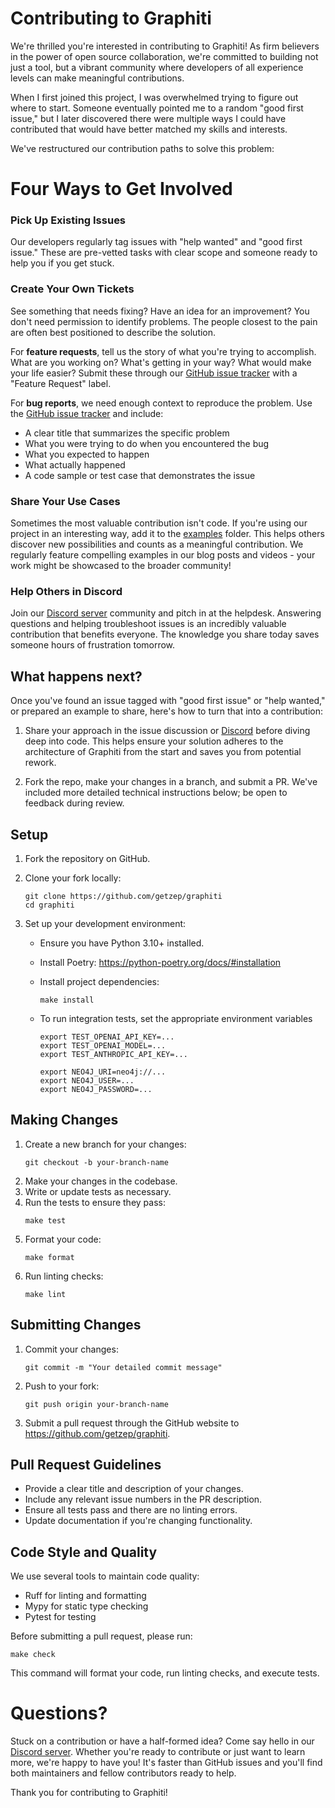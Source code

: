 # Contributing to Graphiti

We're thrilled you're interested in contributing to Graphiti! As firm believers in the power of open source collaboration, we're committed to building not just a tool, but a vibrant community where developers of all experience levels can make meaningful contributions.

When I first joined this project, I was overwhelmed trying to figure out where to start. Someone eventually pointed me to a random "good first issue," but I later discovered there were multiple ways I could have contributed that would have better matched my skills and interests.

We've restructured our contribution paths to solve this problem:

# Four Ways to Get Involved

### Pick Up Existing Issues

Our developers regularly tag issues with "help wanted" and "good first issue." These are pre-vetted tasks with clear scope and someone ready to help you if you get stuck.

### Create Your Own Tickets

See something that needs fixing? Have an idea for an improvement? You don't need permission to identify problems. The people closest to the pain are often best positioned to describe the solution.

For **feature requests**, tell us the story of what you're trying to accomplish. What are you working on? What's getting in your way? What would make your life easier? Submit these through our [GitHub issue tracker](https://github.com/getzep/graphiti/issues) with a "Feature Request" label.

For **bug reports**, we need enough context to reproduce the problem. Use the [GitHub issue tracker](https://github.com/getzep/graphiti/issues) and include:

-   A clear title that summarizes the specific problem
-   What you were trying to do when you encountered the bug
-   What you expected to happen
-   What actually happened
-   A code sample or test case that demonstrates the issue

### Share Your Use Cases

Sometimes the most valuable contribution isn't code. If you're using our project in an interesting way, add it to the [examples](https://github.com/getzep/graphiti/tree/main/examples) folder. This helps others discover new possibilities and counts as a meaningful contribution. We regularly feature compelling examples in our blog posts and videos - your work might be showcased to the broader community!

### Help Others in Discord

Join our [Discord server](https://discord.gg/2JbGZQZT) community and pitch in at the helpdesk. Answering questions and helping troubleshoot issues is an incredibly valuable contribution that benefits everyone. The knowledge you share today saves someone hours of frustration tomorrow.

## What happens next?

Once you've found an issue tagged with "good first issue" or "help wanted," or prepared an example to share, here's how to turn that into a contribution:

1. Share your approach in the issue discussion or [Discord](https://discord.gg/2JbGZQZT) before diving deep into code. This helps ensure your solution adheres to the architecture of Graphiti from the start and saves you from potential rework.

2. Fork the repo, make your changes in a branch, and submit a PR. We've included more detailed technical instructions below; be open to feedback during review.

## Setup

1. Fork the repository on GitHub.
2. Clone your fork locally:
    ```
    git clone https://github.com/getzep/graphiti
    cd graphiti
    ```
3. Set up your development environment:

    - Ensure you have Python 3.10+ installed.
    - Install Poetry: https://python-poetry.org/docs/#installation
    - Install project dependencies:
        ```
        make install
        ```
    - To run integration tests, set the appropriate environment variables

        ```
        export TEST_OPENAI_API_KEY=...
        export TEST_OPENAI_MODEL=...
        export TEST_ANTHROPIC_API_KEY=...

        export NEO4J_URI=neo4j://...
        export NEO4J_USER=...
        export NEO4J_PASSWORD=...
        ```

## Making Changes

1. Create a new branch for your changes:
    ```
    git checkout -b your-branch-name
    ```
2. Make your changes in the codebase.
3. Write or update tests as necessary.
4. Run the tests to ensure they pass:
    ```
    make test
    ```
5. Format your code:
    ```
    make format
    ```
6. Run linting checks:
    ```
    make lint
    ```

## Submitting Changes

1. Commit your changes:
    ```
    git commit -m "Your detailed commit message"
    ```
2. Push to your fork:
    ```
    git push origin your-branch-name
    ```
3. Submit a pull request through the GitHub website to https://github.com/getzep/graphiti.

## Pull Request Guidelines

-   Provide a clear title and description of your changes.
-   Include any relevant issue numbers in the PR description.
-   Ensure all tests pass and there are no linting errors.
-   Update documentation if you're changing functionality.

## Code Style and Quality

We use several tools to maintain code quality:

-   Ruff for linting and formatting
-   Mypy for static type checking
-   Pytest for testing

Before submitting a pull request, please run:

```
make check
```

This command will format your code, run linting checks, and execute tests.

# Questions?

Stuck on a contribution or have a half-formed idea? Come say hello in our [Discord server](https://discord.gg/2JbGZQZT). Whether you're ready to contribute or just want to learn more, we're happy to have you! It's faster than GitHub issues and you'll find both maintainers and fellow contributors ready to help.

Thank you for contributing to Graphiti!
